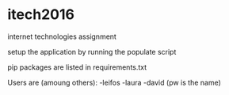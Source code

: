 # itech2016
internet technologies assignment

setup the application by running the populate script 

pip packages are listed in requirements.txt

Users are (amoung others):
-leifos 
-laura
-david
(pw is the name)
